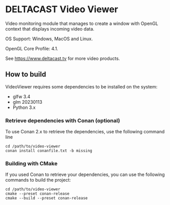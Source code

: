 # DELTACAST Video Viewer

Video monitoring module that manages to create a window with OpenGL context that displays incoming video data.

OS Support: Windows, MacOS and Linux.

OpenGL Core Profile: 4.1.

See https://www.deltacast.tv for more video products.

## How to build

VideoViewer requires some dependencies to be installed on the system:
- glfw 3.4
- glm 20230113
- Python 3.x

### Retrieve dependencies with Conan (optional)

To use Conan 2.x to retrieve the dependencies, use the following command line

```shell
cd /path/to/video-viewer
conan install conanfile.txt -b missing
```

### Building with CMake

If you used Conan to retrieve your dependencies, you can use the following commands to build the project:

```shell
cd /path/to/video-viewer
cmake --preset conan-release
cmake --build --preset conan-release
```


